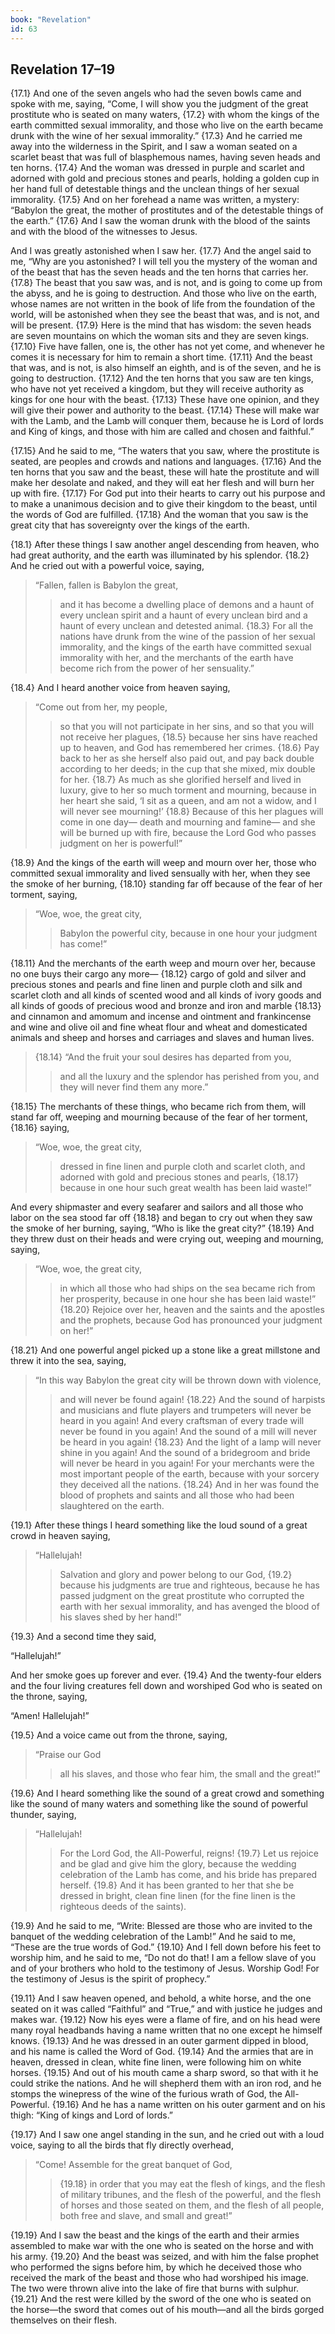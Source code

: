 ```yaml
---
book: "Revelation"
id: 63
---
```


## Revelation 17–19

{17.1} And one of the seven angels who had the seven bowls came and spoke with me, saying, “Come, I will show you the judgment of the great prostitute who is seated on many waters, {17.2} with whom the kings of the earth committed sexual immorality, and those who live on the earth became drunk with the wine of her sexual immorality.” {17.3} And he carried me away into the wilderness in the Spirit, and I saw a woman seated on a scarlet beast that was full of blasphemous names, having seven heads and ten horns. {17.4} And the woman was dressed in purple and scarlet and adorned with gold and precious stones and pearls, holding a golden cup in her hand full of detestable things and the unclean things of her sexual immorality. {17.5} And on her forehead a name was written, a mystery: “Babylon the great, the mother of prostitutes and of the detestable things of the earth.” {17.6} And I saw the woman drunk with the blood of the saints and with the blood of the witnesses to Jesus.

And I was greatly astonished when I saw her. {17.7} And the angel said to me, “Why are you astonished? I will tell you the mystery of the woman and of the beast that has the seven heads and the ten horns that carries her. {17.8} The beast that you saw was, and is not, and is going to come up from the abyss, and he is going to destruction. And those who live on the earth, whose names are not written in the book of life from the foundation of the world, will be astonished when they see the beast that was, and is not, and will be present. {17.9} Here is the mind that has wisdom: the seven heads are seven mountains on which the woman sits and they are seven kings. {17.10} Five have fallen, one is, the other has not yet come, and whenever he comes it is necessary for him to remain a short time. {17.11} And the beast that was, and is not, is also himself an eighth, and is of the seven, and he is going to destruction. {17.12} And the ten horns that you saw are ten kings, who have not yet received a kingdom, but they will receive authority as kings for one hour with the beast. {17.13} These have one opinion, and they will give their power and authority to the beast. {17.14} These will make war with the Lamb, and the Lamb will conquer them, because he is Lord of lords and King of kings, and those with him are called and chosen and faithful.”

{17.15} And he said to me, “The waters that you saw, where the prostitute is seated, are peoples and crowds and nations and languages. {17.16} And the ten horns that you saw and the beast, these will hate the prostitute and will make her desolate and naked, and they will eat her flesh and will burn her up with fire. {17.17} For God put into their hearts to carry out his purpose and to make a unanimous decision and to give their kingdom to the beast, until the words of God are fulfilled. {17.18} And the woman that you saw is the great city that has sovereignty over the kings of the earth.

{18.1} After these things I saw another angel descending from heaven, who had great authority, and the earth was illuminated by his splendor. {18.2} And he cried out with a powerful voice, saying,

> “Fallen, fallen is Babylon the great,
>> and it has become a dwelling place of demons
> and a haunt of every unclean spirit
>> and a haunt of every unclean bird
>> and a haunt of every unclean and detested animal.
> {18.3} For all the nations have drunk
>> from the wine of the passion of her sexual immorality,
> and the kings of the earth have committed sexual immorality with her,
>> and the merchants of the earth have become rich
>> from the power of her sensuality.”

{18.4} And I heard another voice from heaven saying,

> “Come out from her, my people,
>> so that you will not participate in her sins,
>> and so that you will not receive her plagues,
> {18.5} because her sins have reached up to heaven,
>> and God has remembered her crimes.
> {18.6} Pay back to her as she herself also paid out,
>> and pay back double according to her deeds;
> in the cup that she mixed, mix double for her.
>> {18.7} As much as she glorified herself and lived in luxury,
> give to her so much torment and mourning,
>> because in her heart she said,
> ‘I sit as a queen, and am not a widow,
>> and I will never see mourning!’
> {18.8} Because of this her plagues will come in one day—
>> death and mourning and famine—
> and she will be burned up with fire,
>> because the Lord God who passes judgment on her is powerful!”

{18.9} And the kings of the earth will weep and mourn over her, those who committed sexual immorality and lived sensually with her, when they see the smoke of her burning, {18.10} standing far off because of the fear of her torment, saying,

> “Woe, woe, the great city,
>> Babylon the powerful city,
> because in one hour your judgment has come!”

{18.11} And the merchants of the earth weep and mourn over her, because no one buys their cargo any more— {18.12} cargo of gold and silver and precious stones and pearls and fine linen and purple cloth and silk and scarlet cloth and all kinds of scented wood and all kinds of ivory goods and all kinds of goods of precious wood and bronze and iron and marble {18.13} and cinnamon and amomum and incense and ointment and frankincense and wine and olive oil and fine wheat flour and wheat and domesticated animals and sheep and horses and carriages and slaves and human lives.

> {18.14} “And the fruit your soul desires has departed from you,
>> and all the luxury and the splendor has perished from you,
> and they will never find them any more.”

{18.15} The merchants of these things, who became rich from them, will stand far off, weeping and mourning because of the fear of her torment, {18.16} saying,

> “Woe, woe, the great city,
>> dressed in fine linen and purple cloth and scarlet cloth,
> and adorned with gold and precious stones and pearls,
>> {18.17} because in one hour such great wealth has been laid waste!”

And every shipmaster and every seafarer and sailors and all those who labor on the sea stood far off {18.18} and began to cry out when they saw the smoke of her burning, saying, “Who is like the great city?” {18.19} And they threw dust on their heads and were crying out, weeping and mourning, saying,

> “Woe, woe, the great city,
>> in which all those who had ships on the sea
> became rich from her prosperity,
>> because in one hour she has been laid waste!”
> {18.20} Rejoice over her, heaven
>> and the saints and the apostles and the prophets,
> because God has pronounced your judgment on her!”

{18.21} And one powerful angel picked up a stone like a great millstone and threw it into the sea, saying,

> “In this way Babylon the great city will be thrown down with violence,
>> and will never be found again!
> {18.22} And the sound of harpists and musicians and flute players and trumpeters
>> will never be heard in you again!
> And every craftsman of every trade
>> will never be found in you again!
> And the sound of a mill
>> will never be heard in you again!
> {18.23} And the light of a lamp
>> will never shine in you again!
> And the sound of a bridegroom and bride
>> will never be heard in you again!
> For your merchants were the most important people of the earth,
>> because with your sorcery they deceived all the nations.
> {18.24} And in her was found the blood of prophets and saints
>> and all those who had been slaughtered on the earth.

{19.1} After these things I heard something like the loud sound of a great crowd in heaven saying,

> “Hallelujah!
>> Salvation and glory and power belong to our God,
> {19.2} because his judgments are true and righteous,
>> because he has passed judgment on the great prostitute
> who corrupted the earth with her sexual immorality,
>> and has avenged the blood of his slaves shed by her hand!”

{19.3} And a second time they said,

“Hallelujah!”

And her smoke goes up forever and ever. {19.4} And the twenty-four elders and the four living creatures fell down and worshiped God who is seated on the throne, saying,

“Amen! Hallelujah!”

{19.5} And a voice came out from the throne, saying,

> “Praise our God
>> all his slaves,
> and those who fear him,
>> the small and the great!”

{19.6} And I heard something like the sound of a great crowd and something like the sound of many waters and something like the sound of powerful thunder, saying,

> “Hallelujah!
>> For the Lord God, the All-Powerful, reigns!
> {19.7} Let us rejoice and be glad
>> and give him the glory,
> because the wedding celebration of the Lamb has come,
>> and his bride has prepared herself.
> {19.8} And it has been granted to her that she be dressed in bright, clean fine linen (for the fine linen is the righteous deeds of the saints).

{19.9} And he said to me, “Write: Blessed are those who are invited to the banquet of the wedding celebration of the Lamb!” And he said to me, “These are the true words of God.” {19.10} And I fell down before his feet to worship him, and he said to me, “Do not do that! I am a fellow slave of you and of your brothers who hold to the testimony of Jesus. Worship God! For the testimony of Jesus is the spirit of prophecy.”

{19.11} And I saw heaven opened, and behold, a white horse, and the one seated on it was called “Faithful” and “True,” and with justice he judges and makes war. {19.12} Now his eyes were a flame of fire, and on his head were many royal headbands having a name written that no one except he himself knows. {19.13} And he was dressed in an outer garment dipped in blood, and his name is called the Word of God. {19.14} And the armies that are in heaven, dressed in clean, white fine linen, were following him on white horses. {19.15} And out of his mouth came a sharp sword, so that with it he could strike the nations. And he will shepherd them with an iron rod, and he stomps the winepress of the wine of the furious wrath of God, the All-Powerful. {19.16} And he has a name written on his outer garment and on his thigh: “King of kings and Lord of lords.”

{19.17} And I saw one angel standing in the sun, and he cried out with a loud voice, saying to all the birds that fly directly overhead,

> “Come! Assemble for the great banquet of God,
>> {19.18} in order that you may eat the flesh of kings,
> and the flesh of military tribunes,
>> and the flesh of the powerful,
> and the flesh of horses and those seated on them,
>> and the flesh of all people,
> both free and slave,
>> and small and great!”

{19.19} And I saw the beast and the kings of the earth and their armies assembled to make war with the one who is seated on the horse and with his army. {19.20} And the beast was seized, and with him the false prophet who performed the signs before him, by which he deceived those who received the mark of the beast and those who had worshiped his image. The two were thrown alive into the lake of fire that burns with sulphur. {19.21} And the rest were killed by the sword of the one who is seated on the horse—the sword that comes out of his mouth—and all the birds gorged themselves on their flesh.